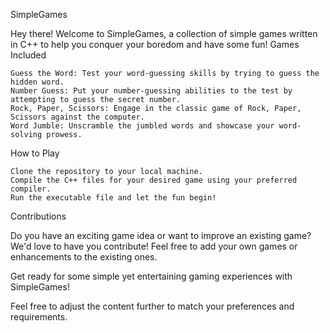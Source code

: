 SimpleGames

Hey there! Welcome to SimpleGames, a collection of simple games written in C++ to help you conquer your boredom and have some fun!
Games Included

    Guess the Word: Test your word-guessing skills by trying to guess the hidden word.
    Number Guess: Put your number-guessing abilities to the test by attempting to guess the secret number.
    Rock, Paper, Scissors: Engage in the classic game of Rock, Paper, Scissors against the computer.
    Word Jumble: Unscramble the jumbled words and showcase your word-solving prowess.

How to Play

    Clone the repository to your local machine.
    Compile the C++ files for your desired game using your preferred compiler.
    Run the executable file and let the fun begin!

Contributions

Do you have an exciting game idea or want to improve an existing game? We'd love to have you contribute! Feel free to add your own games or enhancements to the existing ones.

Get ready for some simple yet entertaining gaming experiences with SimpleGames!

Feel free to adjust the content further to match your preferences and requirements.
